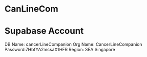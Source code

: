 # CanLineCom


# Supabase Account

DB Name: cancerLineCompanion
Org Name: CancerLineCompanion
Password:7HbfYA2mcsaX1HFR
Region: SEA Singapore
